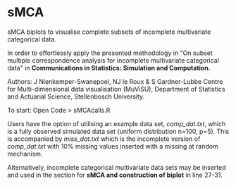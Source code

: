 # sMCA
sMCA biplots to visualise complete subsets of incomplete multivariate categorical data.

In order to effortlessly apply the presented methodology in "On subset multiple correspondence analysis for incomplete multivariate categorical data" in **Communications in Statistics: Simulation and Computation**.

Authors: J Nienkemper-Swanepoel, NJ le Roux & S Gardner-Lubbe
Centre for Multi-dimensional data visualisation (MuViSU), Department of Statistics and Actuarial Science, Stellenbosch University.

To start:
Open Code > sMCAcalls.R

Users have the option of utilising an example data set, *comp_dat.txt*, which is a fully observed simulated data set (uniform distribution n=100, p=5). This is accompanied by *miss_dat.txt* which is the incomplete version of *comp_dat.txt* with 10% missing values inserted with a missing at random mechanism.

Alternatively, incomplete categorical multivariate data sets may be inserted and used in the section for **sMCA and construction of biplot** in line 27-31.
